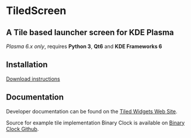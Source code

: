 # TiledScreen
## A Tile based launcher screen for KDE Plasma

_Plasma 6.x only_, requires **Python 3**, **Qt6** and **KDE Frameworks 6**


## Installation

[Download instructions](https://kavinunethsara.github.io/tiledwidgets/download)

## Documentation

Developer documentation can be found on the [Tiled Widgets Web Site](https://kavinunethsara.github.io/tiledwidgets/docs).

Source for example tile implementation Binary Clock is available on [Binary Clock Github](https://github.com/kavinunethsara/BinaryclockTile/).
